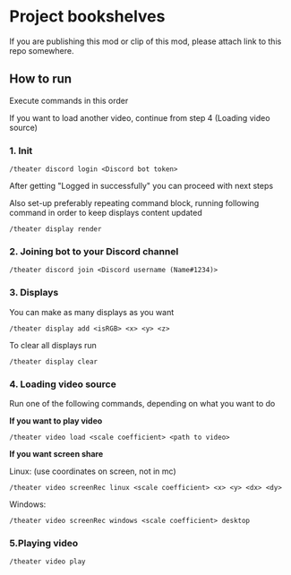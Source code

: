# Project bookshelves
If you are publishing this mod or clip of this mod, please attach link to this repo somewhere.

## How to run
Execute commands in this order

If you want to load another video, continue from step 4 (Loading video source)
### 1. Init
```
/theater discord login <Discord bot token>
```

After getting "Logged in successfully" you can proceed with next steps

Also set-up preferably repeating command block, running following command in order to keep displays content updated 
```
/theater display render
```

### 2. Joining bot to your Discord channel
```
/theater discord join <Discord username (Name#1234)>
```

### 3. Displays
You can make as many displays as you want
```
/theater display add <isRGB> <x> <y> <z>
```
To clear all displays run
```
/theater display clear
```

### 4. Loading video source
Run one of the following commands, depending on what you want to do


**If you want to play video** 
```
/theater video load <scale coefficient> <path to video>
```
**If you want screen share** 

Linux: (use coordinates on screen, not in mc)
```
/theater video screenRec linux <scale coefficient> <x> <y> <dx> <dy>
```

Windows:
```
/theater video screenRec windows <scale coefficient> desktop
```

### 5.Playing video
```
/theater video play
```
